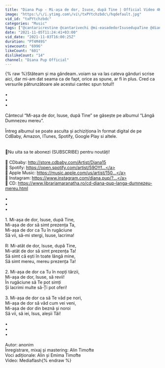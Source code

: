 ```yaml
---
title: "Diana Pup - Mi-așa de dor, Isuse, după Tine | Official Video 4K"
image: "https:\/\/i.ytimg.com\/vi\/txPYtchzbdc\/hqdefault.jpg"
vid_id: "txPYtchzbdc"
categories: "Music"
tags: ["@cantaricrestine @cantarivechi @mi-easadedorIsusedupaTine @dianapup @dianabuble"]
date: "2021-11-05T11:24:41+03:00"
vid_date: "2021-11-03T16:00:25Z"
duration: "PT4M49S"
viewcount: "6996"
likeCount: "601"
dislikeCount: "14"
channel: "Diana Pup Official"
---
```

{% raw %}Stăteam și ma gândeam..voiam sa va las cateva gânduri scrise aici, dar mi-am dat seama ca de fapt, orice as spune, ar fi in plus. Cred ca versurile pătrunzătoare ale acestui cantec spun totul!! <br /><br />•<br />•<br />•<br /><br />Cântecul “Mi-așa de dor, Isuse, după Tine” se găsește pe albumul “Lângă Dumnezeu mereu”. <br /><br />Întreg albumul se poate asculta și achiziționa în format digital de pe CdBaby, Amazon, ITunes, Spotify, Google Play si altele.<br /><br /><br />🔔Nu uita sa te abonezi (SUBSCRIBE) pentru noutăți!<br /><br />📀 CDbaby: <a rel="nofollow" target="blank" href="http://store.cdbaby.com/Artist/Diana15">http://store.cdbaby.com/Artist/Diana15</a><br />📀 Spotify: <a rel="nofollow" target="blank" href="https://open.spotify.com/artist/59OYf...">https://open.spotify.com/artist/59OYf...</a><br />📀 Apple Music: <a rel="nofollow" target="blank" href="https://music.apple.com/us/artist/150...">https://music.apple.com/us/artist/150...</a><br />📌 Instagram: <a rel="nofollow" target="blank" href="https://www.instagram.com/diana.pup/?...">https://www.instagram.com/diana.pup/?...</a><br />📀 CD: <a rel="nofollow" target="blank" href="https://www.librariamaranatha.ro/cd-diana-pup-langa-dumnezeu-mereu.html">https://www.librariamaranatha.ro/cd-diana-pup-langa-dumnezeu-mereu.html</a><br /><br />•<br />•<br />•<br /><br />1. Mi-așa de dor, Isuse, după Tine,<br />Mi-așa de dor să simt prezența Ta,<br />Mi-așa de dor ca Tu în rugăciune<br />Să vii, să-mi stergi, Isuse, lacrima!<br /><br />R: Mi-atât de dor, Isuse, după Tine,<br />Mi-atât de dor să simt prezența Ta!<br />Să simt că ești în toate lângă mine,<br />Să simt mereu, mereu prezența Ta!<br /><br />2. Mi-așa de dor ca Tu în nopți târzii,<br />Mi-așa de dor, Isuse, să revii!<br />În rugăciune să Te pot simți<br />Și lacrimi multe să-Ți pot oferi!<br /><br />3. Mi-așa de dor ca să Te văd pe nori,<br />Mi-așa de dor să văd cum vei veni,<br />Mi-așa de dor din beznă și noroi<br />Să vii, să iei, Isus, aleșii Tăi!<br /><br />•<br />•<br />•<br /><br />Autor: anonim <br />Înregistrare, mixaj și mastering: Alin Timofte<br />Voci adiționale: Alin și Emima Timofte<br />Video: Mediaflash{% endraw %}
